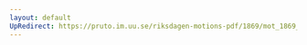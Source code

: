 ```yaml
---
layout: default
UpRedirect: https://pruto.im.uu.se/riksdagen-motions-pdf/1869/mot_1869__ak__95/mot_1869__ak__95-002.pdf
---
```

